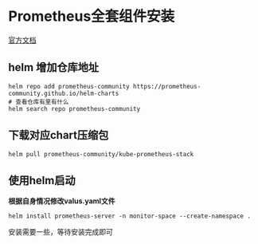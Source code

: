 # Prometheus全套组件安装
[官方文档](https://github.com/prometheus-community/helm-charts/blob/main/charts/kube-prometheus-stack/README.md)
## helm 增加仓库地址
```
helm repo add prometheus-community https://prometheus-community.github.io/helm-charts
# 查看仓库有里有什么
helm search repo prometheus-community
```
## 下载对应chart压缩包
```
helm pull prometheus-community/kube-prometheus-stack
```
## 使用helm启动
**根据自身情况修改valus.yaml文件**
```
helm install prometheus-server -n monitor-space --create-namespace .
```
安装需要一些，等待安装完成即可